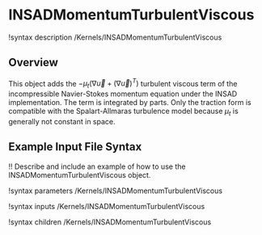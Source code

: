 # INSADMomentumTurbulentViscous

!syntax description /Kernels/INSADMomentumTurbulentViscous

## Overview

This object adds the $-\mu_t\left(\nabla\vec{u}+\left(\nabla\vec{u}\right)^T\right)$ turbulent
viscous term of the incompressible Navier-Stokes momentum equation under the INSAD implementation.
The term is integrated by parts. Only the traction form is compatible with the Spalart-Allmaras
turbulence model because $\mu_t$ is generally not constant in space.

## Example Input File Syntax

!! Describe and include an example of how to use the INSADMomentumTurbulentViscous object.

!syntax parameters /Kernels/INSADMomentumTurbulentViscous

!syntax inputs /Kernels/INSADMomentumTurbulentViscous

!syntax children /Kernels/INSADMomentumTurbulentViscous
